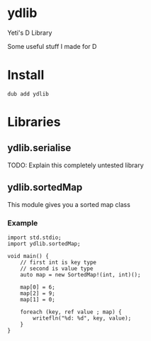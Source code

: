 # ydlib
Yeti's D Library

Some useful stuff I made for D

# Install
```
dub add ydlib
```

# Libraries
## ydlib.serialise
TODO: Explain this completely untested library

## ydlib.sortedMap
This module gives you a sorted map class

### Example
```
import std.stdio;
import ydlib.sortedMap;

void main() {
	// first int is key type
	// second is value type
	auto map = new SortedMap!(int, int)();

	map[0] = 6;
	map[2] = 9;
	map[1] = 0;

	foreach (key, ref value ; map) {
		writefln("%d: %d", key, value);
	}
}
```
